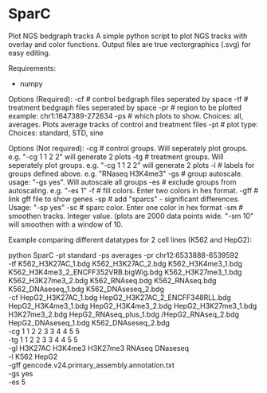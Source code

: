 # SparC

Plot NGS bedgraph tracks
A simple python script to plot NGS tracks with overlay and color functions. Output files are true vectorgraphics (.svg) for easy editing.

Requirements:
  - numpy
 
Options (Required):
-cf   # control bedgraph files seperated by space
-tf   # treatment bedgraph files seperated by space
-pr   # region to be plotted example: chr1:1647389-272634
-ps   # which plots to show. Choices: all, averages. Plots average tracks of control and treatment files
-pt   # plot type: Choices: standard, STD, sine


Options (Not required):
-cg   # control groups. Will seperately plot groups. e.g. "-cg 1 1 2 2" will generate 2 plots
-tg   # treatment groups. Will seperately plot groups. e.g. "-cg 1 1 2 2" will generate 2 plots
-l    # labels for groups defined above. e.g. "RNaseq H3K4me3"
-gs   # group autoscale. usage: "-gs yes". Will autoscale all groups
-es   # exclude groups from autoscaling. e.g. "-es 1"
-f    # fill colors. Enter two colors in hex format.
-gff  # link gff file to show genes
-sp   # add "sparcs" - significant differences. Usage: "-sp yes"
-sc   # sparc color. Enter one color in hex format
-sm   # smoothen tracks. Integer value. (plots are 2000 data points wide. "-sm 10" will smoothen with a window of 10.


Example comparing different datatypes for 2 cell lines (K562 and HepG2):

python SparC -pt standard -ps averages -pr chr12:6533888-6539592 \
-tf K562_H3K27AC_1.bdg K562_H3K27AC_2.bdg K562_H3K4me3_1.bdg K562_H3K4me3_2_ENCFF352VRB.bigWig.bdg K562_H3K27me3_1.bdg K562_H3K27me3_2.bdg K562_RNAseq.bdg K562_RNAseq.bdg K562_DNAseseq_1.bdg K562_DNAseseq_2.bdg \
-cf HepG2_H3K27AC_1.bdg HepG2_H3K27AC_2_ENCFF348RLL.bdg HepG2_H3K4me3_1.bdg HepG2_H3K4me3_2.bdg HepG2_H3K27me3_1.bdg H3K27me3_2.bdg HepG2_RNAseq_plus_1.bdg /HepG2_RNAseq_2.bdg HepG2_DNAseseq_1.bdg K562_DNAseseq_2.bdg \
-cg 1 1 2 2 3 3 4 4 5 5 \
-tg 1 1 2 2 3 3 4 4 5 5 \
-gl H3K27AC H3K4me3 H3K27me3 RNAseq DNaseseq \
-l K562 HepG2 \
-gff gencode.v24.primary_assembly.annotation.txt \
-gs yes \
-es 5

